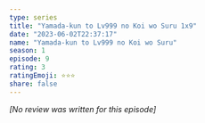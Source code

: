 ```yaml
---
type: series
title: "Yamada-kun to Lv999 no Koi wo Suru 1x9"
date: "2023-06-02T22:37:17"
name: "Yamada-kun to Lv999 no Koi wo Suru"
season: 1
episode: 9
rating: 3
ratingEmoji: ⭐️⭐️⭐️
share: false
---
```


_[No review was written for this episode]_
